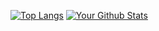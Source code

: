 [![Top Langs](https://github-readme-stats.vercel.app/api/top-langs/?username=starryeve&layout=compact)](https://github.com/anuraghazra/github-readme-stats)
[![Your Github Stats](https://github-readme-stats.vercel.app/api?username=starryeve&count_private=true)](https://github.com/starryeve)
